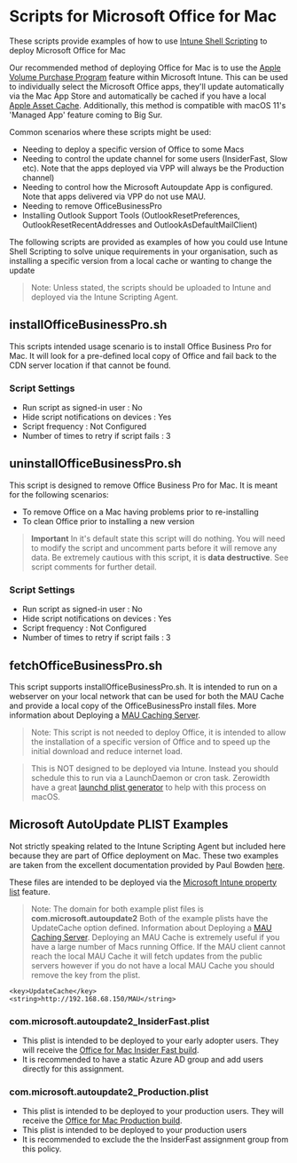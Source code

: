 # Scripts for Microsoft Office for Mac

These scripts provide examples of how to use [Intune Shell Scripting](https://docs.microsoft.com/en-us/mem/intune/apps/macos-shell-scripts) to deploy Microsoft Office for Mac

Our recommended method of deploying Office for Mac is to use the [Apple Volume Purchase Program](https://docs.microsoft.com/en-us/mem/intune/apps/vpp-apps-ios) feature within Microsoft Intune. This can be used to individually select the Microsoft Office apps, they'll update automatically via the Mac App Store and automatically be cached if you have a local [Apple Asset Cache](https://support.apple.com/en-gb/guide/mac-help/mchl9388ba1b/mac). Additionally, this method is compatible with macOS 11's 'Managed App' feature coming to Big Sur.

Common scenarios where these scripts might be used:

- Needing to deploy a specific version of Office to some Macs
- Needing to control the update channel for some users (InsiderFast, Slow etc). Note that the apps deployed via VPP will always be the Production channel)
- Needing to control how the Microsoft Autoupdate App is configured. Note that apps delivered via VPP do not use MAU.
- Needing to remove OfficeBusinessPro
- Installing Outlook Support Tools (OutlookResetPreferences, OutlookResetRecentAddresses and OutlookAsDefaultMailClient)


The following scripts are provided as examples of how you could use Intune Shell Scripting to solve unique requirements in your organisation, such as installing a specific version from a local cache or wanting to change the update

>Note: Unless stated, the scripts should be uploaded to Intune and deployed via the Intune Scripting Agent.

## installOfficeBusinessPro.sh

This scripts intended usage scenario is to install Office Business Pro for Mac. It will look for a pre-defined local copy of Office and fail back to the CDN server location if that cannot be found.

### Script Settings

- Run script as signed-in user : No
- Hide script notifications on devices : Yes
- Script frequency : Not Configured
- Number of times to retry if script fails : 3

## uninstallOfficeBusinessPro.sh

This script is designed to remove Office Business Pro for Mac. It is meant for the following scenarios:

- To remove Office on a Mac having problems prior to re-installing
- To clean Office prior to installing a new version

>**Important**
>In it's default state this script will do nothing. You will need to modify the script and uncomment parts before it will remove any data. Be extremely cautious with this script, it is **data destructive**.
>See script comments for further detail.

### Script Settings

- Run script as signed-in user : No
- Hide script notifications on devices : Yes
- Script frequency : Not Configured
- Number of times to retry if script fails : 3

## fetchOfficeBusinessPro.sh

This script supports installOfficeBusinessPro.sh. It is intended to run on a webserver on your local network that can be used for both the MAU Cache and provide a local copy of the OfficeBusinessPro install files. More information about Deploying a [MAU Caching Server](https://macadmins.software/docs/MAU_CachingServer.pdf).

>Note:
>This script is not needed to deploy Office, it is intended to allow the installation of a specific version of Office and to speed up the initial download and reduce internet load.

>This is NOT designed to be deployed via Intune. Instead you should schedule this to run via a LaunchDaemon or cron task. Zerowidth have a great [launchd plist generator](http://launched.zerowidth.com) to help with this process on macOS.

## Microsoft AutoUpdate PLIST Examples

Not strictly speaking related to the Intune Scripting Agent but included here because they are part of Office deployment on Mac. These two examples are taken from the excellent documentation provided by Paul Bowden [here](https://docs.google.com/spreadsheets/d/1ESX5td0y0OP3jdzZ-C2SItm-TUi-iA_bcHCBvaoCumw/edit#gid=0).

These files are intended to be deployed via the [Microsoft Intune property list](https://docs.microsoft.com/en-us/mem/intune/configuration/preference-file-settings-macos) feature.

>Note:
>The domain for both example plist files is **com.microsoft.autoupdate2**
>Both of the example plists have the UpdateCache option defined. Information about Deploying a [MAU Caching Server](https://macadmins.software/docs/MAU_CachingServer.pdf). Deploying an MAU Cache is extremely useful if you have a large number of Macs running Office. If the MAU client cannot reach the local MAU Cache it will fetch updates from the public servers however if you do not have a local MAU Cache you should remove the key from the plist.
```
<key>UpdateCache</key>
<string>http://192.168.68.150/MAU</string>
```

### com.microsoft.autoupdate2_InsiderFast.plist

- This plist is intended to be deployed to your early adopter users. They will receive the [Office for Mac Insider Fast build](https://support.office.com/article/b3260859-2c1e-4f12-92a4-62a6997efb3a).
- It is recommended to have a static Azure AD group and add users directly for this assignment.

### com.microsoft.autoupdate2_Production.plist

- This plist is intended to be deployed to your production users. They will receive the [Office for Mac Production build](https://docs.microsoft.com/en-us/officeupdates/release-notes-office-for-mac).
- This plist is intended to be deployed to your production users
- It is recommended to exclude the the InsiderFast assignment group from this policy.
